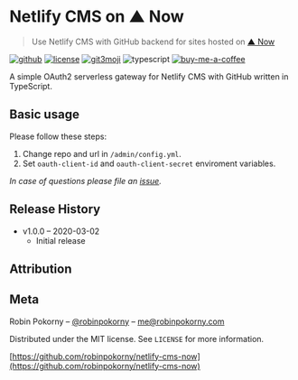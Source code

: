 # Netlify CMS on ▲ Now
> Use Netlify CMS with GitHub backend for sites hosted on [▲ Now](https://zeit.co/)

[![github][gh-image]][gh-url]
[![license][license-image]][license-url]
[![git3moji][git3moji-image]][git3moji-url]
![typescript][ts-image]
[![buy-me-a-coffee][coffee-image]][coffee-url]

A simple OAuth2 serverless gateway for Netlify CMS with GitHub written in TypeScript.

## Basic usage

Please follow these steps:

1. Change repo and url in `/admin/config.yml`.
2. Set `oauth-client-id` and `oauth-client-secret` enviroment variables.

_In case of questions please file an [issue][new-issue]._


## Release History

* v1.0.0 – 2020-03-02
    * Initial release

## Attribution



## Meta

Robin Pokorny – [@robinpokorny](https://twitter.com/robinpokorny) – me@robinpokorny.com

Distributed under the MIT license. See ``LICENSE`` for more information.

[https://github.com/robinpokorny/netlify-cms-now](https://github.com/robinpokorny/netlify-cms-now)


<!-- Markdown link & img dfn's -->
[gh-image]: https://img.shields.io/badge/robinpokorny-netlify--cms--now-lightgrey?style=flat-square&logo=github
[gh-url]: https://github.com/robinpokorny/netlify-cms-now/
[license-image]: https://img.shields.io/github/license/robinpokorny/netlify-cms-now?style=flat-square
[license-url]: https://github.com/robinpokorny/netlify-cms-now/blob/master/LICENSE
[git3moji-image]: https://img.shields.io/badge/git3moji-%E2%9A%A1%EF%B8%8F%F0%9F%90%9B%F0%9F%93%BA%F0%9F%91%AE%F0%9F%94%A4-fffad8.svg?style=flat-square
[git3moji-url]: https://robinpokorny.github.io/git3moji/
[ts-image]: https://img.shields.io/badge/types-TypeScript-blue?style=flat-square
[coffee-url]: https://www.buymeacoffee.com/robinpokorny
[coffee-image]: https://img.shields.io/badge/Buy%20me%20a-coffee-FF813F?style=flat-square&logo=buy-me-a-coffee
[new-issue]: https://github.com/robinpokorny/netlify-cms-now/issues/new
